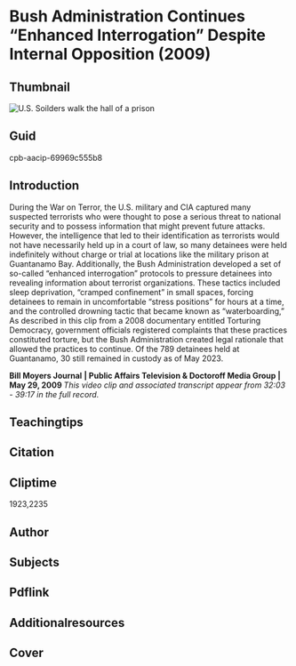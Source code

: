 # Bush Administration Continues “Enhanced Interrogation” Despite Internal Opposition (2009)

## Thumbnail

![U.S. Soilders walk the hall of a prison](https://s3.amazonaws.com/americanarchive.org/primary_source_sets/6_War_On_Terror.jpeg "U.S. Soilders walk the hall of a prison")


## Guid
cpb-aacip-69969c555b8

## Introduction

During the War on Terror, the U.S. military and CIA captured many suspected terrorists who were thought to pose a serious threat to national security and to possess information that might prevent future attacks. However, the intelligence that led to their identification as terrorists would not have necessarily held up in a court of law, so many detainees were held indefinitely without charge or trial at locations like the military prison at Guantanamo Bay. Additionally, the Bush Administration developed a set of so-called “enhanced interrogation” protocols to pressure detainees into revealing information about terrorist organizations. These tactics included sleep deprivation, “cramped confinement” in small spaces, forcing detainees to remain in uncomfortable “stress positions” for hours at a time, and the controlled drowning tactic that became known as “waterboarding,” As described in this clip from a 2008 documentary entitled Torturing Democracy, government officials registered complaints that these practices constituted torture, but the Bush Administration created legal rationale that allowed the practices to continue. Of the 789 detainees held at Guantanamo, 30 still remained in custody as of May 2023.

<b>Bill Moyers Journal</b>
<b>| Public Affairs Television & Doctoroff Media Group | May 29, 2009 </b>
<i>This video clip and associated transcript appear from 32:03 - 39:17 in the full record.</i>

## Teachingtips

## Citation

## Cliptime

1923,2235

## Author
## Subjects
## Pdflink
## Additionalresources
## Cover
